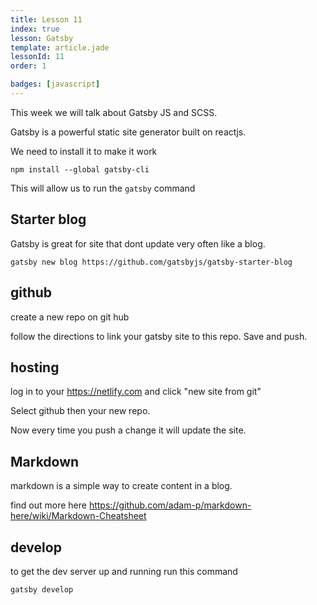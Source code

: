 ```yaml
---
title: Lesson 11
index: true
lesson: Gatsby
template: article.jade
lessonId: 11
order: 1

badges: [javascript]
---
```


This week we will talk about Gatsby JS and SCSS.

<span class="more"></span>

Gatsby is a powerful static site generator built on reactjs.

We need to install it to make it work

```command
npm install --global gatsby-cli
```

This will allow us to run the `gatsby` command

## Starter blog

Gatsby is great for site that dont update very often like a blog.

```command
gatsby new blog https://github.com/gatsbyjs/gatsby-starter-blog
```

## github

create a new repo on git hub

follow the directions to link your gatsby site to this repo.  Save and push.

## hosting

log in to your https://netlify.com and click "new site from git"

Select github then your new repo.

Now every time you push a change it will update the site.

## Markdown

markdown is a simple way to create content in a blog.

find out more here https://github.com/adam-p/markdown-here/wiki/Markdown-Cheatsheet

## develop

to get the dev server up and running run this command

```command
gatsby develop
```




